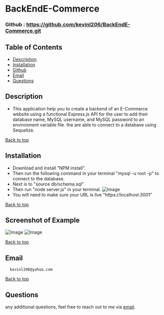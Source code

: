 # BackEndE-Commerce
### Github : https://github.com/kevinl206/BackEndE-Commerce.git

## Table of Contents
- [Description](#description)
- [Installation](#installation)
- [Github](#github)
- [Email](#email)
- [Questions](#questions)
  
## Description
- This application help you to create a backend of an E-Commerce website using a functional Express.js API for the user to add their database name, MySQL username, and MySQL password to an environment variable file. the are able to connect to a database using Sequelize.
   
[Back to top](#)
  
## Installation
- Download and install "NPM install".
- Then run the following command in your terminal "mysql -u root -p" to connect to the database.
- Next is to "source db/schema.sql"
- Then run "node server.js" in your terminal.
![Image]()
- You will need to make sure your URL is live "https://localhost:3001"

[Back to top](#)
  
## Screenshot of Example
![Image]()
![Image]()

[Back to top](#)
  
 ## Email
      kevinl206@yahoo.com
[Back to top](#)
  
## Questions
  any additional questions, feel free to reach out to me via [email](mailto:kevinl206@yahoo.com).